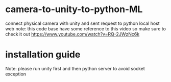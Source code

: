 # camera-to-unity-to-python-ML
connect physical camera with unity and sent request to python local host web
note: this code base have some reference to this video so make sure to check it out
https://www.youtube.com/watch?v=RQ-2JWzNc6k
# installation guide
Note: please run unity first and then python server to avoid socket exception
